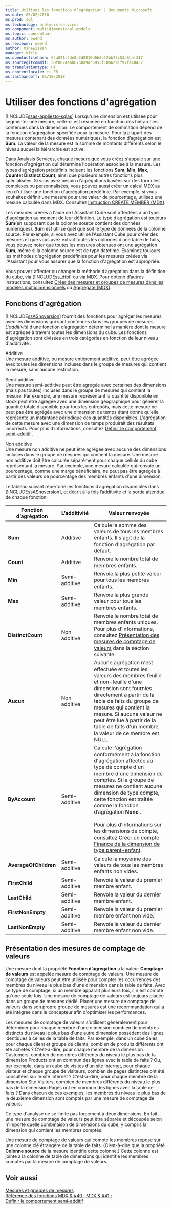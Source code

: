 ```yaml
---
title: Utilisez les fonctions d’agrégation | Documents Microsoft
ms.date: 05/02/2018
ms.prod: sql
ms.technology: analysis-services
ms.component: multidimensional-models
ms.topic: conceptual
ms.author: owend
ms.reviewer: owend
author: minewiskan
manager: kfile
ms.openlocfilehash: 64a821c4de8a2d8810d6b6cf2bb73c53a6baf317
ms.sourcegitcommit: 38f8824abb6760a9dc6953f10a6c91f97fa48432
ms.translationtype: HT
ms.contentlocale: fr-FR
ms.lasthandoff: 05/10/2018
---
```

# <a name="use-aggregate-functions"></a>Utiliser des fonctions d'agrégation
[!INCLUDE[ssas-appliesto-sqlas](../../includes/ssas-appliesto-sqlas.md)]
  Lorsqu'une dimension est utilisée pour segmenter une mesure, celle-ci est résumée en fonction des hiérarchies contenues dans la dimension. Le comportement de sommation dépend de la fonction d'agrégation spécifiée pour la mesure. Pour la plupart des mesures contenant des données numériques, la fonction d’agrégation est **Sum**. La valeur de la mesure est la somme de montants différents selon le niveau auquel la hiérarchie est active.  
  
 Dans Analysis Services, chaque mesure que vous créez s'appuie sur une fonction d'agrégation qui détermine l'opération associée à la mesure. Les types d’agrégation prédéfinis incluent les fonctions **Sum**, **Min**, **Max**, **Count**et **Distinct Count**, ainsi que plusieurs autres fonctions plus spécialisées. Si vous avez besoin d'agrégations basées sur des formules complexes ou personnalisées, vous pouvez aussi créer un calcul MDX au lieu d'utiliser une fonction d'agrégation prédéfinie. Par exemple, si vous souhaitez définir une mesure pour une valeur de pourcentage, utilisez une mesure calculée dans MDX. Consultez [Instruction CREATE MEMBER &#40;MDX&#41;](../../mdx/mdx-data-definition-create-member.md).  
  
 Les mesures créées à l'aide de l'Assistant Cube sont affectées à un type d'agrégation au moment de leur définition. Le type d’agrégation est toujours **Sum**(en supposant que la colonne source contient des données numériques). **Sum** est utilisé quel que soit le type de données de la colonne source. Par exemple, si vous avez utilisé l’Assistant Cube pour créer des mesures et que vous avez extrait toutes les colonnes d’une table de faits, vous pouvez noter que toutes les mesures obtenues ont une agrégation **Sum**, même si la colonne source est de type datetime. Examinez toujours les méthodes d'agrégation prédéfinies pour les mesures créées via l'Assistant pour vous assurer que la fonction d'agrégation est appropriée.  
  
 Vous pouvez affecter ou changer la méthode d’agrégation dans la définition du cube, via [!INCLUDE[ss_dtbi](../../includes/ss-dtbi-md.md)] ou via MDX. Pour obtenir d’autres instructions, consultez [Créer des mesures et groupes de mesures dans les modèles multidimensionnels](../../analysis-services/multidimensional-models/create-measures-and-measure-groups-in-multidimensional-models.md) ou [Aggregate &#40;MDX&#41;](../../mdx/aggregate-mdx.md).  
  
##  <a name="AggFunction"></a> Fonctions d'agrégation  
 [!INCLUDE[ssASnoversion](../../includes/ssasnoversion-md.md)] fournit des fonctions pour agréger les mesures avec les dimensions qui sont contenues dans les groupes de mesures. *L’additivité* d’une fonction d’agrégation détermine la manière dont la mesure est agrégée à travers toutes les dimensions du cube. Les fonctions d'agrégation sont divisées en trois catégories en fonction de leur niveau d'additivité :  
  
 Additive  
 Une mesure additive, ou mesure entièrement additive, peut être agrégée avec toutes les dimensions incluses dans le groupe de mesures qui contient la mesure, sans aucune restriction.  
  
 Semi-additive  
 Une mesure semi-additive peut être agrégée avec certaines des dimensions (mais pas toutes) incluses dans le groupe de mesures qui contient la mesure. Par exemple, une mesure représentant la quantité disponible en stock peut être agrégée avec une dimension géographique pour générer la quantité totale disponible pour tous les entrepôts, mais cette mesure ne peut pas être agrégée avec une dimension de temps étant donné qu'elle représente un instantané périodique des quantités disponibles. L'agrégation de cette mesure avec une dimension de temps produirait des résultats incorrects. Pour plus d’informations, consultez [Définir le comportement semi-additif](../../analysis-services/multidimensional-models/define-semiadditive-behavior.md) .  
  
 Non additive  
 Une mesure non additive ne peut être agrégée avec aucune des dimensions incluses dans le groupe de mesures qui contient la mesure. Une mesure non additive doit être calculée séparément pour chaque cellule du cube représentant la mesure. Par exemple, une mesure calculée qui renvoie un pourcentage, comme une marge bénéficiaire, ne peut pas être agrégée à partir des valeurs de pourcentage des membres enfants d'une dimension.  
  
 Le tableau suivant répertorie les fonctions d’agrégation disponibles dans [!INCLUDE[ssASnoversion](../../includes/ssasnoversion-md.md)], et décrit à la fois l’additivité et la sortie attendue de chaque fonction.  
  
|Fonction d’agrégation|L’additivité|Valeur renvoyée|  
|--------------------------|----------------|--------------------|  
|**Sum**|Additive|Calcule la somme des valeurs de tous les membres enfants. Il s'agit de la fonction d'agrégation par défaut.|  
|**Count**|Additive|Renvoie le nombre total de membres enfants.|  
|**Min**|Semi-additive|Renvoie la plus petite valeur pour tous les membres enfants.|  
|**Max**|Semi-additive|Renvoie la plus grande valeur pour tous les membres enfants.|  
|**DistinctCount**|Non additive|Renvoie le nombre total de membres enfants uniques. Pour plus d’informations, consultez [Présentation des mesures de comptage de valeurs](../../analysis-services/multidimensional-models/use-aggregate-functions.md#bkmk_distinct) dans la section suivante.|  
|**Aucun**|Non additive|Aucune agrégation n'est effectuée et toutes les valeurs des membres feuille et non-feuille d'une dimension sont fournies directement à partir de la table de faits du groupe de mesures qui contient la mesure. Si aucune valeur ne peut être lue à partir de la table de faits d'un membre, la valeur de ce membre est NULL.|  
|**ByAccount**|Semi-additive|Calcule l'agrégation conformément à la fonction d'agrégation affectée au type de compte d'un membre d'une dimension de comptes. Si le groupe de mesures ne contient aucune dimension de type compte, cette fonction est traitée comme la fonction d’agrégation **None** .<br /><br /> Pour plus d’informations sur les dimensions de compte, consultez [Créer un compte Finance de la dimension de type parent-enfant](../../analysis-services/multidimensional-models/database-dimensions-finance-account-of-parent-child-type.md).|  
|**AverageOfChildren**|Semi-additive|Calcule la moyenne des valeurs de tous les membres enfants non vides.|  
|**FirstChild**|Semi-additive|Renvoie la valeur du premier membre enfant.|  
|**LastChild**|Semi-additive|Renvoie la valeur du dernier membre enfant.|  
|**FirstNonEmpty**|Semi-additive|Renvoie la valeur du premier membre enfant non vide.|  
|**LastNonEmpty**|Semi-additive|Renvoie la valeur du dernier membre enfant non vide.|  
  
##  <a name="bkmk_distinct"></a> Présentation des mesures de comptage de valeurs  
 Une mesure dont la propriété **Fonction d’agrégation** a la valeur **Comptage de valeurs** est appelée mesure de comptage de valeurs. Une mesure de comptage de valeurs peut être utilisée pour compter les occurrences des membres du niveau le plus bas d'une dimension dans la table de faits. Avec ce type de comptage, si un membre apparaît plusieurs fois, il n'est compté qu'une seule fois. Une mesure de comptage de valeurs est toujours placée dans un groupe de mesures dédié. Placer une mesure de comptage de valeurs dans son propre groupe de mesures est une recommandation qui a été intégrée dans le concepteur afin d'optimiser les performances.  
  
 Les mesures de comptage de valeurs s'utilisent généralement pour déterminer pour chaque membre d'une dimension combien de membres distincts du niveau le plus bas d'une autre dimension possèdent des lignes identiques à celles de la table de faits. Par exemple, dans un cube Sales, pour chaque client et groupe de clients, combien de produits différents ont été achetés ? C'est-à-dire, pour chaque membre de la dimension Customers, combien de membres différents du niveau le plus bas de la dimension Products ont en commun des lignes avec la table de faits ? Ou, par exemple, dans un cube de visites d'un site Internet, pour chaque visiteur et chaque groupe de visiteurs, combien de pages distinctes ont été consultées sur le site Internet ? C'est-à-dire, pour chaque membre de la dimension Site Visitors, combien de membres différents du niveau le plus bas de la dimension Pages ont en commun des lignes avec la table de faits ? Dans chacun de ces exemples, les membres du niveau le plus bas de la deuxième dimension sont comptés par une mesure de comptage de valeurs.  
  
 Ce type d'analyse ne se limite pas forcément à deux dimensions. En fait, une mesure de comptage de valeurs peut être séparée et découpée selon n'importe quelle combinaison de dimensions du cube, y compris la dimension qui contient les membres comptés.  
  
 Une mesure de comptage de valeurs qui compte les membres repose sur une colonne clé étrangère de la table de faits. (C’est-à-dire que la propriété **Colonne source** de la mesure identifie cette colonne.) Cette colonne est jointe à la colonne de table de dimensions qui identifie les membres comptés par la mesure de comptage de valeurs.  
  
## <a name="see-also"></a>Voir aussi  
 [Mesures et groupes de mesures](../../analysis-services/multidimensional-models/measures-and-measure-groups.md)   
 [Référence des fonctions MDX & #40 ; MDX & #41 ;](../../mdx/mdx-function-reference-mdx.md)   
 [Définir le comportement semi-additif](../../analysis-services/multidimensional-models/define-semiadditive-behavior.md)  
  
  
